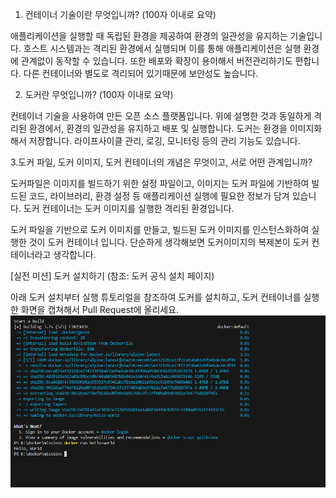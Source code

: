 1. 컨테이너 기술이란 무엇입니까? (100자 이내로 요약)

애플리케이션을 실행할 때 독립된 환경을 제공하여 환경의 일관성을 유지하는 기술입니다.
호스트 시스템과는 격리된 환경에서 실행되며 이를 통해 애플리케이션은 실행 환경에 관계없이 동작할 수 있습니다.
또한 배포와 확장이 용이해서 버전관리하기도 편합니다.
다른 컨테이너와 별도로 격리되어 있기때문에 보안성도 높습니다.


2. 도커란 무엇입니까? (100자 이내로 요약)

컨테이너 기술을 사용하여 만든 오픈 소스 플랫폼입니다.
위에 설명한 것과 동일하게 격리된 환경에서, 환경의 일관성을 유지하고 배포 및 실행합니다.
도커는 환경을 이미지화해서 저장합니다.
라이프사이클 관리, 로깅, 모니터링 등의 관리 기능도 있습니다.


3.도커 파일, 도커 이미지, 도커 컨테이너의 개념은 무엇이고, 서로 어떤 관계입니까?

도커파일은 이미지를 빌드하기 위한 설정 파일이고,
이미지는 도커 파일에 기반하여 빌드된 코드, 라이브러리, 환경 설정 등 애플리케이션 실행에 필요한 정보가 담겨 있습니다.
도커 컨테이너는 도커 이미지를 실행한 격리된 환경입니다.

도커 파일을 기반으로 도커 이미지를 만들고, 빌드된 도커 이미지를 인스턴스화하여 실행한 것이 도커 컨테이너 입니다.
단순하게 생각해보면 도커이미지의 복제본이 도커 컨테이너라고 생각합니다.


[실전 미션] 도커 설치하기 (참조: 도커 공식 설치 페이지)

아래 도커 설치부터 실행 튜토리얼을 참조하여 도커를 설치하고, 도커 컨테이너를 실행한 화면을 캡쳐해서 Pull Request에 올리세요.
![Alt text](image.png)